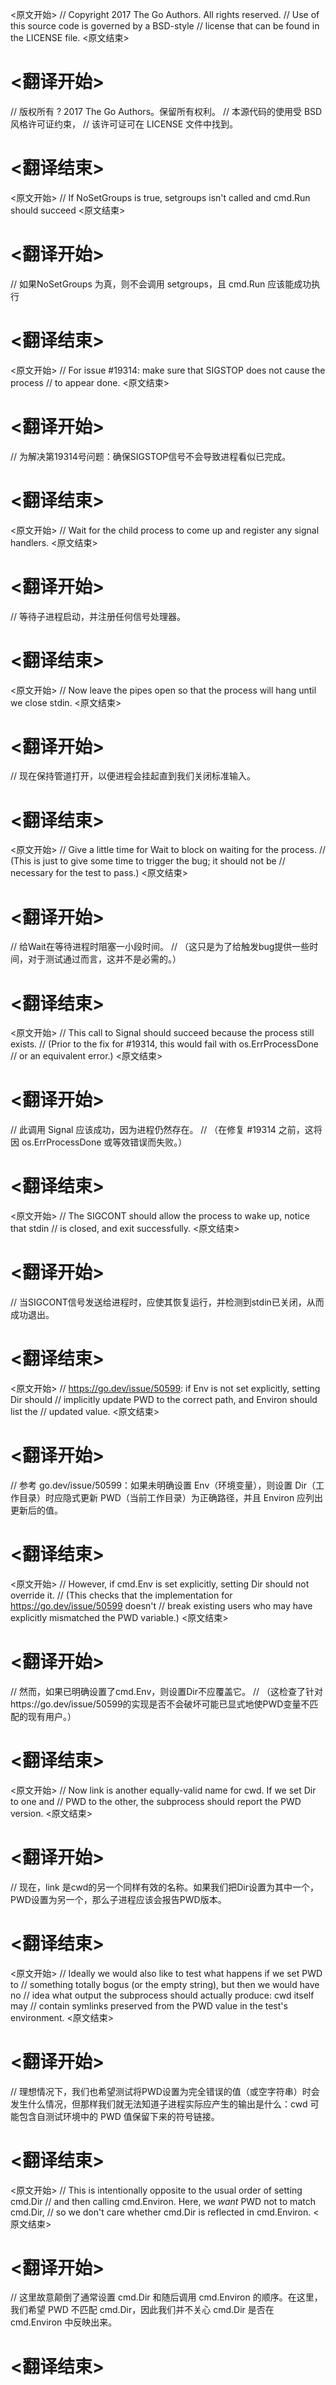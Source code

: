 
<原文开始>
// Copyright 2017 The Go Authors. All rights reserved.
// Use of this source code is governed by a BSD-style
// license that can be found in the LICENSE file.
<原文结束>

# <翻译开始>
// 版权所有 ? 2017 The Go Authors。保留所有权利。
// 本源代码的使用受 BSD 风格许可证约束，
// 该许可证可在 LICENSE 文件中找到。
# <翻译结束>


<原文开始>
// If NoSetGroups is true, setgroups isn't called and cmd.Run should succeed
<原文结束>

# <翻译开始>
// 如果NoSetGroups 为真，则不会调用 setgroups，且 cmd.Run 应该能成功执行
# <翻译结束>


<原文开始>
// For issue #19314: make sure that SIGSTOP does not cause the process
// to appear done.
<原文结束>

# <翻译开始>
// 为解决第19314号问题：确保SIGSTOP信号不会导致进程看似已完成。
# <翻译结束>


<原文开始>
// Wait for the child process to come up and register any signal handlers.
<原文结束>

# <翻译开始>
// 等待子进程启动，并注册任何信号处理器。
# <翻译结束>


<原文开始>
// Now leave the pipes open so that the process will hang until we close stdin.
<原文结束>

# <翻译开始>
// 现在保持管道打开，以便进程会挂起直到我们关闭标准输入。
# <翻译结束>


<原文开始>
	// Give a little time for Wait to block on waiting for the process.
	// (This is just to give some time to trigger the bug; it should not be
	// necessary for the test to pass.)
<原文结束>

# <翻译开始>
// 给Wait在等待进程时阻塞一小段时间。
// （这只是为了给触发bug提供一些时间，对于测试通过而言，这并不是必需的。）
# <翻译结束>


<原文开始>
	// This call to Signal should succeed because the process still exists.
	// (Prior to the fix for #19314, this would fail with os.ErrProcessDone
	// or an equivalent error.)
<原文结束>

# <翻译开始>
// 此调用 Signal 应该成功，因为进程仍然存在。
// （在修复 #19314 之前，这将因 os.ErrProcessDone 或等效错误而失败。）
# <翻译结束>


<原文开始>
	// The SIGCONT should allow the process to wake up, notice that stdin
	// is closed, and exit successfully.
<原文结束>

# <翻译开始>
// 当SIGCONT信号发送给进程时，应使其恢复运行，并检测到stdin已关闭，从而成功退出。
# <翻译结束>


<原文开始>
// https://go.dev/issue/50599: if Env is not set explicitly, setting Dir should
// implicitly update PWD to the correct path, and Environ should list the
// updated value.
<原文结束>

# <翻译开始>
// 参考 go.dev/issue/50599：如果未明确设置 Env（环境变量），则设置 Dir（工作目录）时应隐式更新 PWD（当前工作目录）为正确路径，并且 Environ 应列出更新后的值。
# <翻译结束>


<原文开始>
// However, if cmd.Env is set explicitly, setting Dir should not override it.
// (This checks that the implementation for https://go.dev/issue/50599 doesn't
// break existing users who may have explicitly mismatched the PWD variable.)
<原文结束>

# <翻译开始>
// 然而，如果已明确设置了cmd.Env，则设置Dir不应覆盖它。
// （这检查了针对https://go.dev/issue/50599的实现是否不会破坏可能已显式地使PWD变量不匹配的现有用户。）
# <翻译结束>


<原文开始>
	// Now link is another equally-valid name for cwd. If we set Dir to one and
	// PWD to the other, the subprocess should report the PWD version.
<原文结束>

# <翻译开始>
// 现在，link 是cwd的另一个同样有效的名称。如果我们把Dir设置为其中一个，PWD设置为另一个，那么子进程应该会报告PWD版本。
# <翻译结束>


<原文开始>
		// Ideally we would also like to test what happens if we set PWD to
		// something totally bogus (or the empty string), but then we would have no
		// idea what output the subprocess should actually produce: cwd itself may
		// contain symlinks preserved from the PWD value in the test's environment.
<原文结束>

# <翻译开始>
// 理想情况下，我们也希望测试将PWD设置为完全错误的值（或空字符串）时会发生什么情况，但那样我们就无法知道子进程实际应产生的输出是什么：cwd 可能包含自测试环境中的 PWD 值保留下来的符号链接。
# <翻译结束>


<原文开始>
			// This is intentionally opposite to the usual order of setting cmd.Dir
			// and then calling cmd.Environ. Here, we *want* PWD not to match cmd.Dir,
			// so we don't care whether cmd.Dir is reflected in cmd.Environ.
<原文结束>

# <翻译开始>
// 这里故意颠倒了通常设置 cmd.Dir 和随后调用 cmd.Environ 的顺序。在这里，我们希望 PWD 不匹配 cmd.Dir，因此我们并不关心 cmd.Dir 是否在 cmd.Environ 中反映出来。
# <翻译结束>

